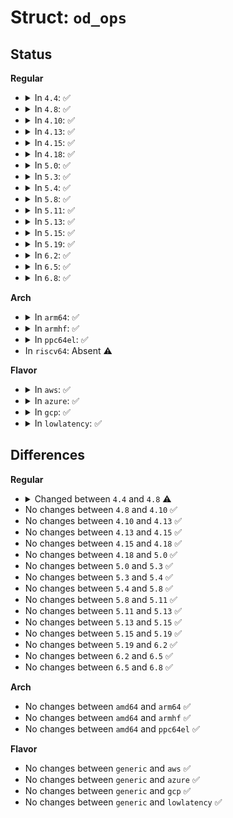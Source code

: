# Struct: <code>od_ops</code>

## Status
<b>Regular</b>
<ul>
<li>
<details>
<summary>In <code>4.4</code>: ✅</summary>

```c
struct od_ops {
    void (*powersave_bias_init_cpu)(int);
    unsigned int (*powersave_bias_target)(struct cpufreq_policy *, unsigned int, unsigned int);
    void (*freq_increase)(struct cpufreq_policy *, unsigned int);
};
```
</details>
</li>
<li>
<details>
<summary>In <code>4.8</code>: ✅</summary>

```c
struct od_ops {
    unsigned int (*powersave_bias_target)(struct cpufreq_policy *, unsigned int, unsigned int);
};
```
</details>
</li>
<li>
<details>
<summary>In <code>4.10</code>: ✅</summary>

```c
struct od_ops {
    unsigned int (*powersave_bias_target)(struct cpufreq_policy *, unsigned int, unsigned int);
};
```
</details>
</li>
<li>
<details>
<summary>In <code>4.13</code>: ✅</summary>

```c
struct od_ops {
    unsigned int (*powersave_bias_target)(struct cpufreq_policy *, unsigned int, unsigned int);
};
```
</details>
</li>
<li>
<details>
<summary>In <code>4.15</code>: ✅</summary>

```c
struct od_ops {
    unsigned int (*powersave_bias_target)(struct cpufreq_policy *, unsigned int, unsigned int);
};
```
</details>
</li>
<li>
<details>
<summary>In <code>4.18</code>: ✅</summary>

```c
struct od_ops {
    unsigned int (*powersave_bias_target)(struct cpufreq_policy *, unsigned int, unsigned int);
};
```
</details>
</li>
<li>
<details>
<summary>In <code>5.0</code>: ✅</summary>

```c
struct od_ops {
    unsigned int (*powersave_bias_target)(struct cpufreq_policy *, unsigned int, unsigned int);
};
```
</details>
</li>
<li>
<details>
<summary>In <code>5.3</code>: ✅</summary>

```c
struct od_ops {
    unsigned int (*powersave_bias_target)(struct cpufreq_policy *, unsigned int, unsigned int);
};
```
</details>
</li>
<li>
<details>
<summary>In <code>5.4</code>: ✅</summary>

```c
struct od_ops {
    unsigned int (*powersave_bias_target)(struct cpufreq_policy *, unsigned int, unsigned int);
};
```
</details>
</li>
<li>
<details>
<summary>In <code>5.8</code>: ✅</summary>

```c
struct od_ops {
    unsigned int (*powersave_bias_target)(struct cpufreq_policy *, unsigned int, unsigned int);
};
```
</details>
</li>
<li>
<details>
<summary>In <code>5.11</code>: ✅</summary>

```c
struct od_ops {
    unsigned int (*powersave_bias_target)(struct cpufreq_policy *, unsigned int, unsigned int);
};
```
</details>
</li>
<li>
<details>
<summary>In <code>5.13</code>: ✅</summary>

```c
struct od_ops {
    unsigned int (*powersave_bias_target)(struct cpufreq_policy *, unsigned int, unsigned int);
};
```
</details>
</li>
<li>
<details>
<summary>In <code>5.15</code>: ✅</summary>

```c
struct od_ops {
    unsigned int (*powersave_bias_target)(struct cpufreq_policy *, unsigned int, unsigned int);
};
```
</details>
</li>
<li>
<details>
<summary>In <code>5.19</code>: ✅</summary>

```c
struct od_ops {
    unsigned int (*powersave_bias_target)(struct cpufreq_policy *, unsigned int, unsigned int);
};
```
</details>
</li>
<li>
<details>
<summary>In <code>6.2</code>: ✅</summary>

```c
struct od_ops {
    unsigned int (*powersave_bias_target)(struct cpufreq_policy *, unsigned int, unsigned int);
};
```
</details>
</li>
<li>
<details>
<summary>In <code>6.5</code>: ✅</summary>

```c
struct od_ops {
    unsigned int (*powersave_bias_target)(struct cpufreq_policy *, unsigned int, unsigned int);
};
```
</details>
</li>
<li>
<details>
<summary>In <code>6.8</code>: ✅</summary>

```c
struct od_ops {
    unsigned int (*powersave_bias_target)(struct cpufreq_policy *, unsigned int, unsigned int);
};
```
</details>
</li>
</ul>
<b>Arch</b>
<ul>
<li>
<details>
<summary>In <code>arm64</code>: ✅</summary>

```c
struct od_ops {
    unsigned int (*powersave_bias_target)(struct cpufreq_policy *, unsigned int, unsigned int);
};
```
</details>
</li>
<li>
<details>
<summary>In <code>armhf</code>: ✅</summary>

```c
struct od_ops {
    unsigned int (*powersave_bias_target)(struct cpufreq_policy *, unsigned int, unsigned int);
};
```
</details>
</li>
<li>
<details>
<summary>In <code>ppc64el</code>: ✅</summary>

```c
struct od_ops {
    unsigned int (*powersave_bias_target)(struct cpufreq_policy *, unsigned int, unsigned int);
};
```
</details>
</li>
<li>
In <code>riscv64</code>: Absent ⚠️
</li>
</ul>
<b>Flavor</b>
<ul>
<li>
<details>
<summary>In <code>aws</code>: ✅</summary>

```c
struct od_ops {
    unsigned int (*powersave_bias_target)(struct cpufreq_policy *, unsigned int, unsigned int);
};
```
</details>
</li>
<li>
<details>
<summary>In <code>azure</code>: ✅</summary>

```c
struct od_ops {
    unsigned int (*powersave_bias_target)(struct cpufreq_policy *, unsigned int, unsigned int);
};
```
</details>
</li>
<li>
<details>
<summary>In <code>gcp</code>: ✅</summary>

```c
struct od_ops {
    unsigned int (*powersave_bias_target)(struct cpufreq_policy *, unsigned int, unsigned int);
};
```
</details>
</li>
<li>
<details>
<summary>In <code>lowlatency</code>: ✅</summary>

```c
struct od_ops {
    unsigned int (*powersave_bias_target)(struct cpufreq_policy *, unsigned int, unsigned int);
};
```
</details>
</li>
</ul>

## Differences
<b>Regular</b>
<ul>
<li>
<details>
<summary>Changed between <code>4.4</code> and <code>4.8</code> ⚠️</summary>
<ul>
<li>
<b>Field removed. </b>
<code>void (*powersave_bias_init_cpu)(int)</code>
</li>
<li>
<b>Field removed. </b>
<code>void (*freq_increase)(struct cpufreq_policy *, unsigned int)</code>
</li>
</ul>
</details>
</li>
<li>
No changes between <code>4.8</code> and <code>4.10</code> ✅
</li>
<li>
No changes between <code>4.10</code> and <code>4.13</code> ✅
</li>
<li>
No changes between <code>4.13</code> and <code>4.15</code> ✅
</li>
<li>
No changes between <code>4.15</code> and <code>4.18</code> ✅
</li>
<li>
No changes between <code>4.18</code> and <code>5.0</code> ✅
</li>
<li>
No changes between <code>5.0</code> and <code>5.3</code> ✅
</li>
<li>
No changes between <code>5.3</code> and <code>5.4</code> ✅
</li>
<li>
No changes between <code>5.4</code> and <code>5.8</code> ✅
</li>
<li>
No changes between <code>5.8</code> and <code>5.11</code> ✅
</li>
<li>
No changes between <code>5.11</code> and <code>5.13</code> ✅
</li>
<li>
No changes between <code>5.13</code> and <code>5.15</code> ✅
</li>
<li>
No changes between <code>5.15</code> and <code>5.19</code> ✅
</li>
<li>
No changes between <code>5.19</code> and <code>6.2</code> ✅
</li>
<li>
No changes between <code>6.2</code> and <code>6.5</code> ✅
</li>
<li>
No changes between <code>6.5</code> and <code>6.8</code> ✅
</li>
</ul>
<b>Arch</b>
<ul>
<li>
No changes between <code>amd64</code> and <code>arm64</code> ✅
</li>
<li>
No changes between <code>amd64</code> and <code>armhf</code> ✅
</li>
<li>
No changes between <code>amd64</code> and <code>ppc64el</code> ✅
</li>
</ul>
<b>Flavor</b>
<ul>
<li>
No changes between <code>generic</code> and <code>aws</code> ✅
</li>
<li>
No changes between <code>generic</code> and <code>azure</code> ✅
</li>
<li>
No changes between <code>generic</code> and <code>gcp</code> ✅
</li>
<li>
No changes between <code>generic</code> and <code>lowlatency</code> ✅
</li>
</ul>
